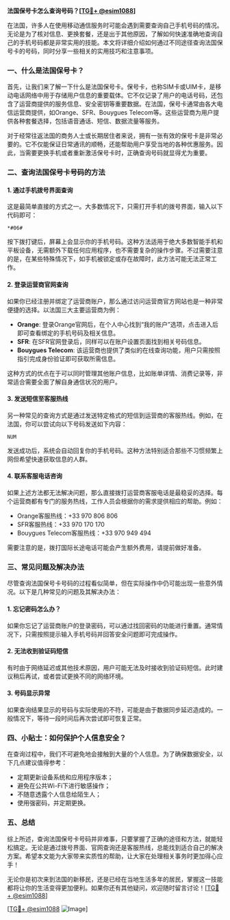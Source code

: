 **法国保号卡怎么查询号码？[[TG💪+ @esim1088](https://t.me/s/esim1088)]**

在法国，许多人在使用移动通信服务时可能会遇到需要查询自己手机号码的情况。无论是为了核对信息、更换套餐，还是出于其他原因，了解如何快速准确地查询自己的手机号码都是非常实用的技能。本文将详细介绍如何通过不同途径查询法国保号卡的号码，同时分享一些相关的实用技巧和注意事项。

### 一、什么是法国保号卡？

首先，让我们来了解一下什么是法国保号卡。保号卡，也称SIM卡或UIM卡，是移动电话网络中用于存储用户信息的重要载体。它不仅记录了用户的电话号码，还包含了运营商提供的服务信息、安全密钥等重要数据。在法国，保号卡通常由各大电信运营商提供，如Orange、SFR、Bouygues Telecom等。这些运营商为用户提供各种套餐选择，包括语音通话、短信、数据流量等服务。

对于经常往返法国的商务人士或长期居住者来说，拥有一张有效的保号卡是非常必要的。它不仅能保证日常通讯的顺畅，还能帮助用户享受当地的各种优惠服务。因此，当需要更换手机或者重新激活保号卡时，正确查询号码就显得尤为重要。

### 二、查询法国保号卡号码的方法

#### 1. **通过手机拨号界面查询**

这是最简单直接的方式之一。大多数情况下，只需打开手机的拨号界面，输入以下代码即可：

```
*#06#
```

按下拨打键后，屏幕上会显示你的手机号码。这种方法适用于绝大多数智能手机和平板设备，无需额外下载任何应用程序，也不需要复杂的操作步骤。不过需要注意的是，在某些特殊情况下，如手机被锁定或存在故障时，此方法可能无法正常工作。

#### 2. **登录运营商官网查询**

如果你已经注册并绑定了运营商账户，那么通过访问运营商官方网站也是一种非常便捷的选择。以法国三大主要运营商为例：

- **Orange**: 登录Orange官网后，在个人中心找到“我的账户”选项，点击进入后即可查看绑定的手机号码及相关信息。
- **SFR**: 在SFR官网登录后，同样可以在账户设置页面找到相关号码信息。
- **Bouygues Telecom**: 该运营商也提供了类似的在线查询功能，用户只需按照指引完成身份验证即可获取所需信息。

这种方式的优点在于可以同时管理其他账户信息，比如账单详情、消费记录等，非常适合需要全面了解自身通信状况的用户。

#### 3. **发送短信至客服热线**

另一种常见的查询方式是通过发送特定格式的短信到运营商的客服热线。例如，在法国，你可以尝试向以下号码发送如下内容：

```
NUM
```

发送成功后，系统会自动回复你的手机号码。这种方法特别适合那些不习惯频繁上网但希望快速获取信息的人群。

#### 4. **联系客服电话咨询**

如果上述方法都无法解决问题，那么直接拨打运营商客服电话是最稳妥的选择。每个运营商都有专门的服务热线，工作人员会根据你的需求提供相应的帮助。例如：

- Orange客服热线：+33 970 806 806
- SFR客服热线：+33 970 170 170
- Bouygues Telecom客服热线：+33 970 949 494

需要注意的是，拨打国际长途电话可能会产生额外费用，请提前做好准备。

### 三、常见问题及解决办法

尽管查询法国保号卡号码的过程看似简单，但在实际操作中仍可能出现一些意外情况。以下是几种常见的问题及其解决办法：

#### 1. **忘记密码怎么办？**

如果你忘记了运营商账户的登录密码，可以通过找回密码的功能进行重置。通常情况下，只需按照提示输入手机号码并回答安全问题即可完成操作。

#### 2. **无法收到验证码短信**

有时由于网络延迟或其他技术原因，用户可能无法及时接收到验证码短信。此时建议稍后再试，或者尝试更换不同的网络环境。

#### 3. **号码显示异常**

如果查询结果显示的号码与实际使用的不符，可能是由于数据同步延迟造成的。一般情况下，等待一段时间后再次尝试即可恢复正常。

### 四、小贴士：如何保护个人信息安全？

在查询过程中，我们不可避免地会接触到大量的个人信息。为了确保数据安全，以下几点建议值得参考：

- 定期更新设备系统和应用程序版本；
- 避免在公共Wi-Fi下进行敏感操作；
- 不随意透露个人信息给陌生人；
- 使用强密码，并定期更换。

### 五、总结

综上所述，查询法国保号卡号码并非难事，只要掌握了正确的途径和方法，就能轻松搞定。无论是通过拨号界面、官网查询还是客服热线，总能找到适合自己的解决方案。希望本文能为大家带来实质性的帮助，让大家在处理相关事务时更加得心应手！

无论你是初次来到法国的新移民，还是已经在当地生活多年的居民，掌握这一技能都将让你的生活变得更加便利。如果你还有其他疑问，欢迎随时留言讨论！[[TG💪+ @esim1088](https://t.me/s/esim1088)] 

[[TG💪+ @esim1088](https://t.me/s/esim1088) ![Image](https://i.postimg.cc/4NQfJmqS/Snipaste-2025-05-13-00-14-12.png)]